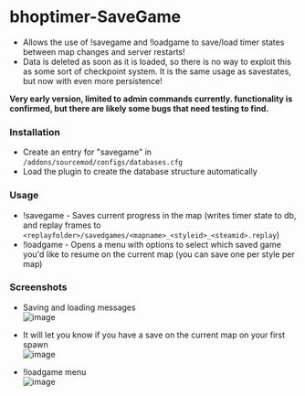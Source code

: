 # bhoptimer-SaveGame
- Allows the use of !savegame and !loadgame to save/load timer states between map changes and server restarts!
- Data is deleted as soon as it is loaded, so there is no way to exploit this as some sort of checkpoint system. It is the same usage as savestates, but now with even more persistence!

**Very early version, limited to admin commands currently. functionality is confirmed, but there are likely some bugs that need testing to find.**

### Installation
- Create an entry for "savegame" in `/addons/sourcemod/configs/databases.cfg`
- Load the plugin to create the database structure automatically

### Usage
- !savegame - Saves current progress in the map (writes timer state to db, and replay frames to `<replayfolder>/savedgames/<mapname>_<styleid>_<steamid>.replay`)
- !loadgame - Opens a menu with options to select which saved game you'd like to resume on the current map (you can save one per style per map)

### Screenshots
- Saving and loading messages
<br>![image](https://github.com/user-attachments/assets/89b272cd-5341-4a52-937c-b367ca82ef23)

- It will let you know if you have a save on the current map on your first spawn
<br>![image](https://github.com/user-attachments/assets/dc149910-caf0-4a4f-a65d-65ca59f86e73)

- !loadgame menu
<br>![image](https://github.com/user-attachments/assets/d37e7a4e-e36c-4ccb-af66-843a74b11283)
